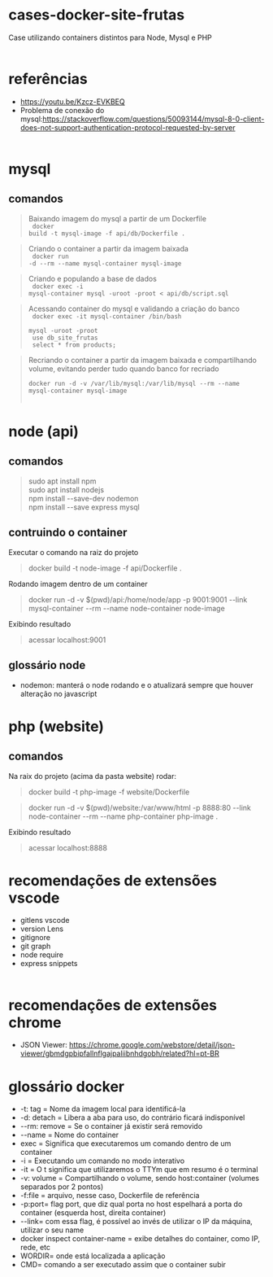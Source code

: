 # cases-docker-site-frutas
Case utilizando containers distintos para Node, Mysql e PHP
<br><br>

# referências
- https://youtu.be/Kzcz-EVKBEQ
- Problema de conexão do mysql:https://stackoverflow.com/questions/50093144/mysql-8-0-client-does-not-support-authentication-protocol-requested-by-server
<br><br>

# mysql

## comandos
> Baixando imagem do mysql a partir de um Dockerfile <br>
    <code>
    docker build -t mysql-image -f api/db/Dockerfile .
    </code>

> Criando o container a partir da imagem baixada <br>
    <code>
    docker run -d --rm --name mysql-container mysql-image
    </code>

> Criando e populando a base de dados <br>
    <code>
    docker exec -i mysql-container mysql -uroot -proot < api/db/script.sql
    </code>

> Acessando container do mysql e validando a criação do banco <br>
    <code>
    docker exec -it mysql-container /bin/bash
    </code>
    <br>
    <code>
    mysql -uroot -proot
    </code>
    <br>
    <code>
    use db_site_frutas
    </code>
    <br>
    <code>
    select * from products;
    </code>

> Recriando o container a partir da imagem baixada e compartilhando volume, evitando perder tudo quando banco for recriado <br>
    <code>
    docker run -d -v /var/lib/mysql:/var/lib/mysql --rm --name mysql-container mysql-image 
    </code>
<br><br>

# node (api)

## comandos
> sudo apt install npm <br>
> sudo apt install nodejs <br>
> npm install --save-dev nodemon <br>
> npm install --save express mysql <br>

## contruindo o container
Executar o comando na raiz do projeto
> docker build -t node-image -f api/Dockerfile .

Rodando imagem dentro de um container
> docker run -d -v $(pwd)/api:/home/node/app -p 9001:9001 --link mysql-container --rm --name node-container node-image

Exibindo resultado
> acessar localhost:9001
## glossário node
- nodemon: manterá o node rodando e o atualizará sempre que houver alteração no javascript

# php (website)

## comandos
Na raix do projeto (acima da pasta website) rodar:
> docker build -t php-image -f website/Dockerfile 

> docker run -d -v $(pwd)/website:/var/www/html -p 8888:80 --link node-container --rm --name php-container php-image .

Exibindo resultado
> acessar localhost:8888

# recomendações de extensões vscode
- gitlens vscode
- version Lens
- gitignore
- git graph
- node require
- express snippets
<br><br>

# recomendações de extensões chrome
- JSON Viewer: https://chrome.google.com/webstore/detail/json-viewer/gbmdgpbipfallnflgajpaliibnhdgobh/related?hl=pt-BR

# glossário docker
- -t: tag = Nome da imagem local para identificá-la
- -d: detach = Libera a aba para uso, do contrário ficará indisponível
- --rm: remove = Se o container já existir será removido 
- --name = Nome do container
- exec = Significa que executaremos um comando dentro de um container
- -i = Executando um comando no modo interativo
- -it = O t significa que utilizaremos o TTYm que em resumo é o terminal
- -v: volume = Compartilhando o volume, sendo host:container (volumes separados por 2 pontos)
- -f:file = arquivo, nesse caso, Dockerfile de referência
- -p:port= flag port, que diz qual porta no host espelhará a porta do container (esquerda host, direita container)
- --link= com essa flag, é possível ao invés de utilizar o IP da máquina, utilizar o seu name
- docker inspect container-name = exibe detalhes do container, como IP, rede, etc
- WORDIR= onde está localizada a aplicação
- CMD= comando a ser executado assim que o container subir
<br><br>
